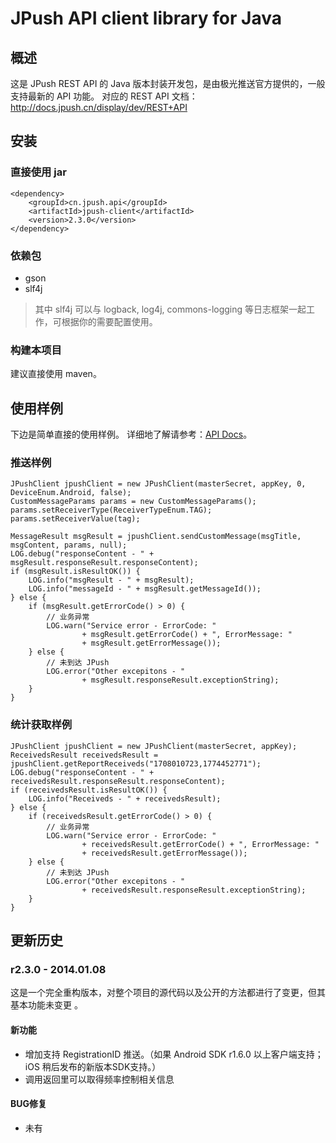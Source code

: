 # JPush API client library for Java

## 概述
这是 JPush REST API 的 Java 版本封装开发包，是由极光推送官方提供的，一般支持最新的 API 功能。
对应的 REST API 文档：<http://docs.jpush.cn/display/dev/REST+API>

## 安装
### 直接使用 jar

```
<dependency>
    <groupId>cn.jpush.api</groupId>
    <artifactId>jpush-client</artifactId>
    <version>2.3.0</version>
</dependency>
```

### 依赖包
* gson
* slf4j

> 其中 slf4j 可以与 logback, log4j, commons-logging 等日志框架一起工作，可根据你的需要配置使用。

### 构建本项目
建议直接使用 maven。

## 使用样例
下边是简单直接的使用样例。
详细地了解请参考：[API Docs](http://jpush.github.io/jpush-api-java-client/apidocs/)。

### 推送样例

```
JPushClient jpushClient = new JPushClient(masterSecret, appKey, 0, DeviceEnum.Android, false);
CustomMessageParams params = new CustomMessageParams();
params.setReceiverType(ReceiverTypeEnum.TAG);
params.setReceiverValue(tag);

MessageResult msgResult = jpushClient.sendCustomMessage(msgTitle, msgContent, params, null);
LOG.debug("responseContent - " + msgResult.responseResult.responseContent);
if (msgResult.isResultOK()) {
    LOG.info("msgResult - " + msgResult);
    LOG.info("messageId - " + msgResult.getMessageId());
} else {
    if (msgResult.getErrorCode() > 0) {
        // 业务异常
        LOG.warn("Service error - ErrorCode: "
                + msgResult.getErrorCode() + ", ErrorMessage: "
                + msgResult.getErrorMessage());
    } else {
        // 未到达 JPush 
        LOG.error("Other excepitons - "
                + msgResult.responseResult.exceptionString);
    }
}
```

### 统计获取样例

```
JPushClient jpushClient = new JPushClient(masterSecret, appKey);
ReceivedsResult receivedsResult = jpushClient.getReportReceiveds("1708010723,1774452771");
LOG.debug("responseContent - " + receivedsResult.responseResult.responseContent);
if (receivedsResult.isResultOK()) {
    LOG.info("Receiveds - " + receivedsResult);
} else {
    if (receivedsResult.getErrorCode() > 0) {
        // 业务异常
        LOG.warn("Service error - ErrorCode: "
                + receivedsResult.getErrorCode() + ", ErrorMessage: "
                + receivedsResult.getErrorMessage());
    } else {
        // 未到达 JPush
        LOG.error("Other excepitons - "
                + receivedsResult.responseResult.exceptionString);
    }
}
```


## 更新历史
### r2.3.0 - 2014.01.08

这是一个完全重构版本，对整个项目的源代码以及公开的方法都进行了变更，但其基本功能未变更 。

#### 新功能
* 增加支持 RegistrationID 推送。（如果 Android SDK r1.6.0 以上客户端支持；iOS 稍后发布的新版本SDK支持。）
* 调用返回里可以取得频率控制相关信息

#### BUG修复
* 未有



